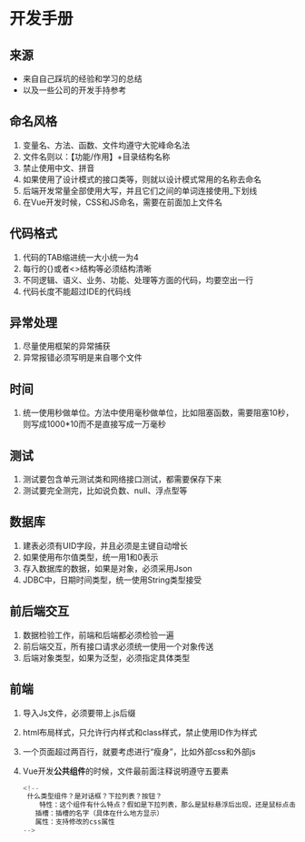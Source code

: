 # 开发手册

## 来源

- 来自自己踩坑的经验和学习的总结
- 以及一些公司的开发手持参考

## 命名风格

1. 变量名、方法、函数、文件均遵守大驼峰命名法
2. 文件名则以：【功能/作用】+目录结构名称
3. 禁止使用中文、拼音
4. 如果使用了设计模式的接口类等，则就以设计模式常用的名称去命名
5. 后端开发常量全部使用大写，并且它们之间的单词连接使用_下划线
6. 在Vue开发时候，CSS和JS命名，需要在前面加上文件名

## 代码格式

1. 代码的TAB缩进统一大小统一为4
2. 每行的{}或者<>结构等必须结构清晰
3. 不同逻辑、语义、业务、功能、处理等方面的代码，均要空出一行
4. 代码长度不能超过IDE的代码线

## 异常处理

1. 尽量使用框架的异常捕获
2. 异常报错必须写明是来自哪个文件

## 时间

1. 统一使用秒做单位。方法中使用毫秒做单位，比如阻塞函数，需要阻塞10秒，则写成1000*10而不是直接写成一万毫秒

## 测试

1. 测试要包含单元测试类和网络接口测试，都需要保存下来
2. 测试要完全测完，比如说负数、null、浮点型等

## 数据库

1. 建表必须有UID字段，并且必须是主键自动增长
2. 如果使用布尔值类型，统一用1和0表示
3. 存入数据库的数据，如果是对象，必须采用Json
4. JDBC中，日期时间类型，统一使用String类型接受

## 前后端交互

1. 数据检验工作，前端和后端都必须检验一遍
2. 前后端交互，所有接口请求必须统一使用一个对象传送
3. 后端对象类型，如果为泛型，必须指定具体类型

## 前端

1. 导入Js文件，必须要带上.js后缀

1. html布局样式，只允许行内样式和class样式，禁止使用ID作为样式

1. 一个页面超过两百行，就要考虑进行“瘦身”，比如外部css和外部js

1. Vue开发**公共组件**的时候，文件最前面注释说明遵守五要素

   ```js
   <!--
   	什么类型组件？是对话框？下拉列表？按钮？
       特性：这个组件有什么特点？假如是下拉列表，那么是鼠标悬浮后出现，还是鼠标点击后出现？
      插槽：插槽的名字（具体在什么地方显示）
      属性：支持修改的css属性
   -->
   ```
   

